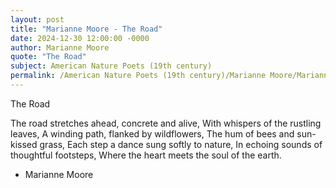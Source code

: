 ```yaml
---
layout: post
title: "Marianne Moore - The Road"
date: 2024-12-30 12:00:00 -0000
author: Marianne Moore
quote: "The Road"
subject: American Nature Poets (19th century)
permalink: /American Nature Poets (19th century)/Marianne Moore/Marianne Moore - The Road
---
```


The Road

The road stretches ahead, concrete and alive,
With whispers of the rustling leaves,
A winding path, flanked by wildflowers,
The hum of bees and sun-kissed grass,
Each step a dance sung softly to nature,
In echoing sounds of thoughtful footsteps,
Where the heart meets the soul of the earth.

- Marianne Moore
